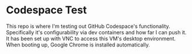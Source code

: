 # Codespace Test
This repo is where I'm testing out GitHub Codespace's functionality. Specifically it's configurability via dev containers and how far I can push it. It has been set up with VNC to access this VM's desktop environment. When booting up, Google Chrome is installed automatically.